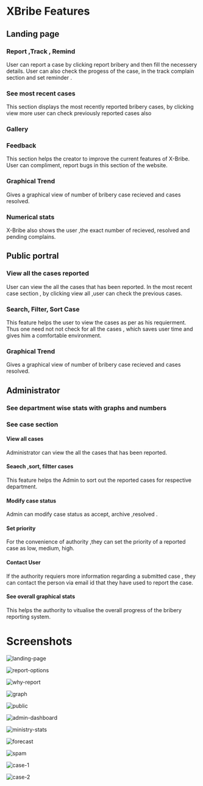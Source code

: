 # XBribe Features

## Landing page

### Report ,Track , Remind
 User can report a case by clicking report bribery and then fill the necessery details. User can also check the progess of the case, in the track complain section and set reminder .
###  See most recent cases
 This section displays the most recently reported bribery cases, by clicking view more user can check previously reported cases also
### Gallery
### Feedback
 This section helps the creator to improve the current features of X-Bribe. User can compliment, report bugs in this section of the website.
### Graphical Trend 
 Gives a graphical view of number of bribery case recieved and cases resolved.
### Numerical stats
 X-Bribe also shows the user ,the exact number of recieved, resolved and pending complains.
 ## Public portral
### View all the cases reported 
 User can view the all the cases that has been reported. In the most recent case section , by clicking view all ,user can check the previous cases.
### Search, Filter, Sort Case
 This feature helps the user to view the cases as per as his requierment. Thus one need not not check for all the cases , which saves user time and gives him a comfortable environment.
### Graphical Trend 
 Gives a graphical view of number of bribery case recieved and cases resolved.
## Administrator 
### See department wise stats with graphs and numbers 
### See case section
#### View all cases 
  Administrator can view the all the cases that has been reported.
#### Seaech ,sort, filtter cases
 This feature helps the Admin to sort out the reported cases for respective department.
 
#### Modify case status 
 Admin can modify case status as accept, archive ,resolved .
#### Set priority
 For the convenience of authority ,they can set the priority of a reported case as low, medium, high.
#### Contact User
 If the authority requiers more information regarding a submitted case , they can contact the person via email id that they have used to report the case.
#### See overall graphical stats
 This helps the authority to vitualise the overall progress of the bribery reporting system.
 
 
# Screenshots

![landing-page](public/screenshots/landing-page.png)

![report-options](public/screenshots/report-options.png)

![why-report](public/screenshots/why-report.png)

![graph](public/screenshots/graph.png)

![public](public/screenshots/public.png)

![admin-dashboard](public/screenshots/admin-dashboard.png)

![ministry-stats](public/screenshots/ministry-stats.png)

![forecast](public/screenshots/forecast.png)

![spam](public/screenshots/spam.png)

![case-1](public/screenshots/case-1.png)

![case-2](public/screenshots/case-2.png)
